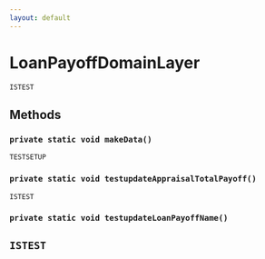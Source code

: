 ```yaml
---
layout: default
---
```

# LoanPayoffDomainLayer

`ISTEST`
## Methods
### `private static void makeData()`

`TESTSETUP`
### `private static void testupdateAppraisalTotalPayoff()`

`ISTEST`
### `private static void testupdateLoanPayoffName()`

`ISTEST`
---
